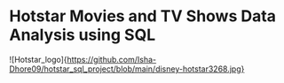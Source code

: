 # Hotstar Movies and TV Shows Data Analysis using SQL

![Hotstar_logo]{https://github.com/Isha-Dhore09/hotstar_sql_project/blob/main/disney-hotstar3268.jpg}
